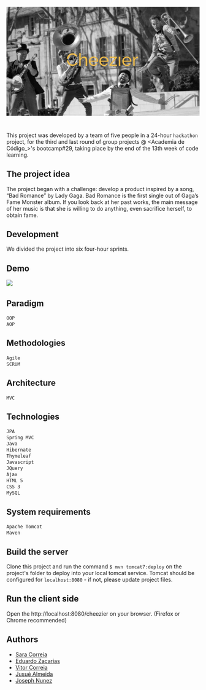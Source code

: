 ![](client/img/bg-masthead.jpg)

#
This project was developed by a team of five people in a 24-hour `hackathon` project, for the third and last round of group projects @ <Academia de Código_>'s bootcamp#29, taking place by the end of the 13th week of code learning.

## The project idea
The project began with a challenge: develop a product inspired by a song, “Bad Romance” by Lady Gaga. Bad Romance is the first single out of Gaga’s Fame Monster album. If you look back at her past works, the main message of her music is that she is willing to do anything, even sacrifice herself, to obtain fame.

## Development
We divided the project into six four-hour sprints.


## Demo
![](6fnbu-u80fj.gif)


## Paradigm
    OOP
    AOP

## Methodologies
    Agile
    SCRUM

## Architecture
    MVC

## Technologies
    JPA
    Spring MVC
    Java
    Hibernate
    Thymeleaf
    Javascript
    JQuery
    Ajax
    HTML 5
    CSS 3
    MySQL

## System requirements
    Apache Tomcat
    Maven

## Build the server
Clone this project and run the command `$ mvn tomcat7:deploy` on the project's folder to deploy into your local tomcat service.
Tomcat should be configured for `localhost:8080` - if not, please update project files.

## Run the client side
Open the http://localhost:8080/cheezier on your browser. (Firefox or Chrome recommended)

## Authors
- [Sara Correia](https://github.com/saracorreia07)
- [Eduardo Zacarias](https://github.com/EduardoZacarias)
- [Vitor Correia](https://github.com/Vitorhac)
- [Jusué Almeida](https://github.com/Z3UX)
- [Joseph Nunez](https://github.com/joseph-nun3z)
